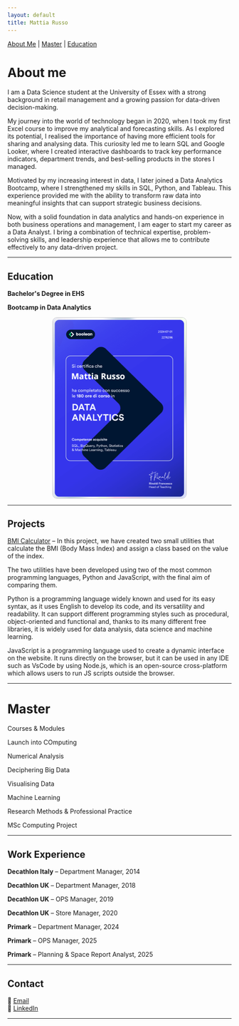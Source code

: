 ```yaml
---
layout: default
title: Mattia Russo
---
```


[About Me](#about-me) | [Master](#master) | [Education](#education)

# About me 

I am a Data Science student at the University of Essex with a strong background in retail management and a growing passion for data-driven decision-making.

My journey into the world of technology began in 2020, when I took my first Excel course to improve my analytical and forecasting skills. As I explored its potential, I realised the importance of having more efficient tools for sharing and analysing data. This curiosity led me to learn SQL and Google Looker, where I created interactive dashboards to track key performance indicators, department trends, and best-selling products in the stores I managed.

Motivated by my increasing interest in data, I later joined a Data Analytics Bootcamp, where I strengthened my skills in SQL, Python, and Tableau. This experience provided me with the ability to transform raw data into meaningful insights that can support strategic business decisions.

Now, with a solid foundation in data analytics and hands-on experience in both business operations and management, I am eager to start my career as a Data Analyst. I bring a combination of technical expertise, problem-solving skills, and leadership experience that allows me to contribute effectively to any data-driven project.

---

## Education

**Bachelor's Degree in EHS**

**Bootcamp in Data Analytics**

<img src="/assets/img/Certificate.png" width="300" style="display:block; margin:auto; border:1px solid #ccc; border-radius:10px;">

---

## Projects

[BMI Calculator](https://github.com/matt9891-stack/Utilty_BMI.git) – In this project, we have created two small utilities that calculate the BMI (Body Mass Index) and assign a class based on the value of the index.

The two utilities have been developed using two of the most common programming languages, Python and JavaScript, with the final aim of comparing them.

Python is a programming language widely known and used for its easy syntax, as it uses English to develop its code, and its versatility and readability. It can support different programming styles such as procedural, object-oriented and functional and, thanks to its many different free libraries, it is widely used for data analysis, data science and machine learning.

JavaScript is a programming language used to create a dynamic interface on the website. It runs directly on the browser, but it can be used in any IDE such as VsCode by using Node.js, which is an open-source cross-platform which allows users to run JS scripts outside the browser.  

---
# Master 

Courses & Modules

Launch into COmputing

Numerical Analysis

Deciphering Big Data

Visualising Data

Machine Learning

Research Methods & Professional Practice

MSc Computing Project

---

## Work Experience

**Decathlon Italy** – Department Manager, 2014  

**Decathlon UK** – Department Manager, 2018  

**Decathlon UK** – OPS Manager, 2019  

**Decathlon UK** – Store Manager, 2020  

**Primark** – Department Manager, 2024  

**Primark** – OPS Manager, 2025  

**Primark** – Planning & Space Report Analyst, 2025

---

## Contact

📧 [Email](mailto:mr25377@essex.ac.uk)  
💼 [LinkedIn](https://www.linkedin.com/in/mattia-russo-172934153)

---


